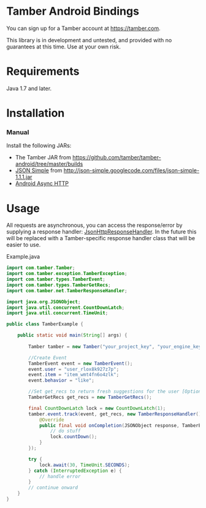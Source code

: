 # Tamber Android Bindings

You can sign up for a Tamber account at https://tamber.com.

This library is in development and untested, and provided with no guarantees at this time. Use at your own risk.

Requirements
============

Java 1.7 and later.

Installation
============

### Manual

Install the following JARs:

* The Tamber JAR from https://github.com/tamber/tamber-android/tree/master/builds
* [JSON Simple](https://code.google.com/p/json-simple/) from <http://json-simple.googlecode.com/files/json-simple-1.1.1.jar>
* [Android Async HTTP](http://loopj.com/android-async-http/)

Usage
=====

All requests are asynchronous, you can access the response/error by supplying a response handler: [JsonHttpResponseHandler](https://loopj.com/android-async-http/doc/com/loopj/android/http/JsonHttpResponseHandler.html). In the future this will be replaced with a Tamber-specific response handler class that will be easier to use.

Example.java

```java
import com.tamber.Tamber;
import com.tamber.exception.TamberException;
import com.tamber.types.TamberEvent;
import com.tamber.types.TamberGetRecs;
import com.tamber.net.TamberResponseHandler;

import java.org.JSONObject;
import java.util.concurrent.CountDownLatch;
import java.util.concurrent.TimeUnit;

public class TamberExample {

    public static void main(String[] args) {
        
        Tamber tamber = new Tamber("your_project_key", "your_engine_key");

        //Create Event
        TamberEvent event = new TamberEvent();
        event.user = "user_rlox8k927z7p";
        event.item = "item_wmt4fn6o4zlk";
        event.behavior = "like";

        //Set get_recs to return fresh suggestions for the user [Optional]
        TamberGetRecs get_recs = new TamberGetRecs();

        final CountDownLatch lock = new CountDownLatch(1);
        tamber.event.track(event, get_recs, new TamberResponseHandler() {
            @Override
            public final void onCompletion(JSONObject response, TamberException err) {
                // do stuff
                lock.countDown();
            }
        });

        try {
            lock.await(30, TimeUnit.SECONDS);
        } catch (InterruptedException e) {
            // handle error
        }
        // continue onward
    }
}
```
